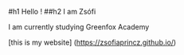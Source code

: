 #h1 Hello !
##h2 I am Zsófi

I am currently studying Greenfox Academy

[this is my website] (https://zsofiaprincz.github.io/)


